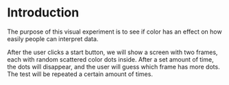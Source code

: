 # Introduction

The purpose of this visual experiment is to see if color has an effect on how easily people can interpret data. 

After the user clicks a start button, we will show a screen with two frames, each with random scattered color dots inside. After a set amount of time, the dots will disappear, and the user will guess which frame has more dots. The test will be repeated a certain amount of times. 
